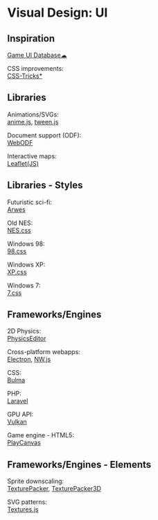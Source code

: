 # Visual Design: UI

## Inspiration

[Game UI Database☁](https://www.gameuidatabase.com/)

CSS improvements:  
[CSS-Tricks*](https://css-tricks.com/)

## Libraries

Animations/SVGs:  
[anime.js](https://animejs.com/),
[tween.js](https://github.com/sole/tween.js)

Document support (ODF):  
[WebODF](https://webodf.org/)

Interactive maps:  
[Leaflet(JS)](https://leafletjs.com/)

## Libraries - Styles

Futuristic sci-fi:  
[Arwes](https://arwes.dev/)

Old NES:  
[NES.css](https://nostalgic-css.github.io/NES.css/)

Windows 98:  
[98.css](https://jdan.github.io/98.css/)

Windows XP:  
[XP.css](https://botoxparty.github.io/XP.css/)

Windows 7:  
[7.css](https://khang-nd.github.io/7.css/)

## Frameworks/Engines

2D Physics:  
[PhysicsEditor](https://www.codeandweb.com/physicseditor)

Cross-platform webapps:  
[Electron](https://www.electronjs.org/),
[NW.js](https://nwjs.io/)

CSS:  
[Bulma](https://bulma.io/)

PHP:  
[Laravel](https://laravel.com/)

GPU API:  
[Vulkan](https://www.khronos.org/vulkan/)

Game engine - HTML5:  
[PlayCanvas](https://playcanvas.com/)

## Frameworks/Engines - Elements

Sprite downscaling:  
[TexturePacker](https://www.codeandweb.com/texturepacker),
[TexturePacker3D](https://www.codeandweb.com/texturepacker3d)

SVG patterns:  
[Textures.js](https://riccardoscalco.it/textures/)
